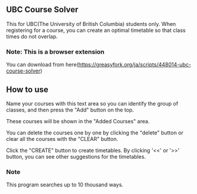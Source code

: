 ## UBC Course Solver
This for UBC(The University of British Columbia) students only.
When registering for a course, you can create an optimal timetable so that class times do not overlap.

### Note: This is a browser extension
You can download from here(https://greasyfork.org/ja/scripts/448014-ubc-course-solver)

## How to use

Name your courses with this text area so you can identify the group of classes, and then press the "Add" button on the top.

These courses will be shown in the "Added Courses" area.

You can delete the courses one by one by clicking the "delete" button or clear all the courses with the "CLEAR" button.

Click the "CREATE" button to create timetables.
By clicking '<<' or '>>' button, you can see other suggestions for the timetables.

### Note
This program searches up to 10 thousand ways.